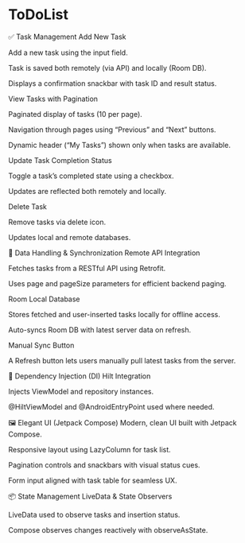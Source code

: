 # ToDoList

✅ Task Management
Add New Task

Add a new task using the input field.

Task is saved both remotely (via API) and locally (Room DB).

Displays a confirmation snackbar with task ID and result status.

View Tasks with Pagination

Paginated display of tasks (10 per page).

Navigation through pages using “Previous” and “Next” buttons.

Dynamic header (“My Tasks”) shown only when tasks are available.

Update Task Completion Status

Toggle a task’s completed state using a checkbox.

Updates are reflected both remotely and locally.

Delete Task

Remove tasks via delete icon.

Updates local and remote databases.

📲 Data Handling & Synchronization
Remote API Integration

Fetches tasks from a RESTful API using Retrofit.

Uses page and pageSize parameters for efficient backend paging.

Room Local Database

Stores fetched and user-inserted tasks locally for offline access.

Auto-syncs Room DB with latest server data on refresh.

Manual Sync Button

A Refresh button lets users manually pull latest tasks from the server.

💉 Dependency Injection (DI)
Hilt Integration

Injects ViewModel and repository instances.

@HiltViewModel and @AndroidEntryPoint used where needed.

🖼️ Elegant UI (Jetpack Compose)
Modern, clean UI built with Jetpack Compose.

Responsive layout using LazyColumn for task list.

Pagination controls and snackbars with visual status cues.

Form input aligned with task table for seamless UX.

📦 State Management
LiveData & State Observers

LiveData used to observe tasks and insertion status.

Compose observes changes reactively with observeAsState.

